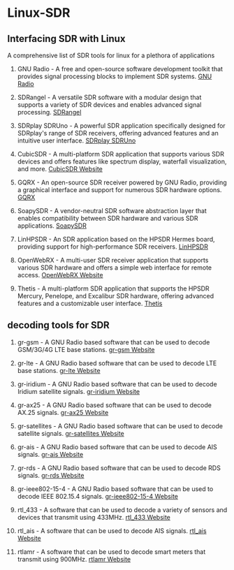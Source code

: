 # Linux-SDR

## Interfacing SDR with Linux
A comprehensive list of  SDR tools for linux for a plethora of applications
1. GNU Radio - A free and open-source software development toolkit that provides signal processing blocks to implement SDR systems. [GNU Radio ](https://www.gnuradio.org/)


2. SDRangel - A versatile SDR software with a modular design that supports a variety of SDR devices and enables advanced signal processing. [SDRangel ](https://github.com/f4exb/sdrangel)

3. SDRplay SDRUno - A powerful SDR application specifically designed for SDRplay's range of SDR receivers, offering advanced features and an intuitive user interface. [SDRplay SDRUno](https://www.sdrplay.com/sdruno/)

4. CubicSDR - A multi-platform SDR application that supports various SDR devices and offers features like spectrum display, waterfall visualization, and more. [CubicSDR Website](https://cubicsdr.com/)

5. GQRX - An open-source SDR receiver powered by GNU Radio, providing a graphical interface and support for numerous SDR hardware options. [GQRX ](https://gqrx.dk/)

6. SoapySDR - A vendor-neutral SDR software abstraction layer that enables compatibility between SDR hardware and various SDR applications. [SoapySDR ](https://github.com/pothosware/SoapySDR)

7. LinHPSDR - An SDR application based on the HPSDR Hermes board, providing support for high-performance SDR receivers. [LinHPSDR ](https://openhpsdr.org/)
8. OpenWebRX - A multi-user SDR receiver application that supports various SDR hardware and offers a simple web interface for remote access. [OpenWebRX Website](https://www.openwebrx.de/)

9.  Thetis - A multi-platform SDR application that supports the HPSDR Mercury, Penelope, and Excalibur SDR hardware, offering advanced features and a customizable user interface. [Thetis](https://github.com/TAPR/OpenHPSDR-Thetis)

## decoding tools for SDR
1. gr-gsm - A GNU Radio based software that can be used to decode GSM/3G/4G LTE base stations. [gr-gsm Website](https://github.com/ptrkrysik/gr-gsm)

2. gr-lte - A GNU Radio based software that can be used to decode LTE base stations. [gr-lte Website](https://github.com/kit-cel/gr-lte)

3. gr-iridium - A GNU Radio based software that can be used to decode Iridium satellite signals. [gr-iridium Website](https://github.com/daniestevez/gr-iridium)

4. gr-ax25 - A GNU Radio based software that can be used to decode AX.25 signals. [gr-ax25 Website](https://github.com/argilo/gr-ax25)

5. gr-satellites - A GNU Radio based software that can be used to decode satellite signals. [gr-satellites Website](https://github.com/daniestevez/gr-satellites)

6. gr-ais - A GNU Radio based software that can be used to decode AIS signals. [gr-ais Website](https://github.com/bistromath/gr-ais)

7. gr-rds - A GNU Radio based software that can be used to decode RDS signals. [gr-rds Website](https://github.com/argilo/gr-rds)

8. gr-ieee802-15-4 - A GNU Radio based software that can be used to decode IEEE 802.15.4 signals. [gr-ieee802-15-4 Website](https://github.com/bastibl/gr-ieee802-15-4)

9. rtl_433 - A software that can be used to decode a variety of sensors and devices that transmit using 433MHz. [rtl_433 Website](https://github.com/merbanan/rtl_433)

10. rtl_ais - A software that can be used to decode AIS signals. [rtl_ais Website](https://github.com/dgiardini/rtl-ais)

11. rtlamr - A software that can be used to decode smart meters that transmit using 900MHz. [rtlamr Website](https://github.com/bemasher/rtlamr)

